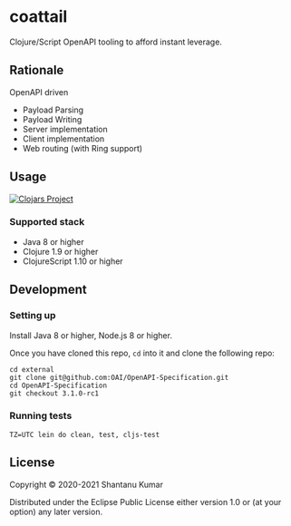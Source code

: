 # coattail

Clojure/Script OpenAPI tooling to afford instant leverage.


## Rationale

OpenAPI driven

- Payload Parsing
- Payload Writing
- Server implementation
- Client implementation
- Web routing (with Ring support)


## Usage

[![Clojars Project](https://img.shields.io/clojars/v/coattail.svg)](https://clojars.org/coattail)

### Supported stack

- Java 8 or higher
- Clojure 1.9 or higher
- ClojureScript 1.10 or higher


## Development

### Setting up

Install Java 8 or higher, Node.js 8 or higher.

Once you have cloned this repo, `cd` into it and clone the following repo:

```shell
cd external
git clone git@github.com:OAI/OpenAPI-Specification.git
cd OpenAPI-Specification
git checkout 3.1.0-rc1
```

### Running tests

```shell
TZ=UTC lein do clean, test, cljs-test
```


## License

Copyright © 2020-2021 Shantanu Kumar

Distributed under the Eclipse Public License either version 1.0 or (at
your option) any later version.

